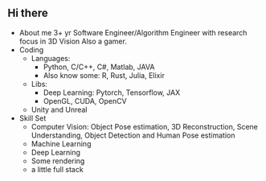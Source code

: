 ## Hi there
+ About me
3+ yr Software Engineer/Algorithm Engineer with research focus in 3D Vision
Also a gamer.
+ Coding
  + Languages: 
    + Python, C/C++, C#, Matlab, JAVA
    + Also know some: R, Rust, Julia, Elixir
  + Libs:
    + Deep Learning: Pytorch, Tensorflow, JAX
    + OpenGL, CUDA, OpenCV
  + Unity and Unreal
+ Skill Set
  + Computer Vision: Object Pose estimation, 3D Reconstruction, Scene Understanding, Object Detection and Human Pose estimation
  + Machine Learning
  + Deep Learning
  + Some rendering
  + a little full stack

